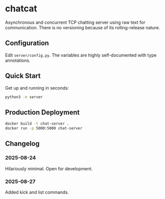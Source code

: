 # chatcat
Asynchronous and concurrent TCP chatting server using raw text for communication. There is no versioning because of its rolling-release nature.

## Configuration
Edit `server/config.py`. The variables are highly self-documented with type annotations.

## Quick Start
Get up and running in seconds:
```bash
python3 -m server
```

## Production Deployment
```bash
docker build -t chat-server .
docker run -p 5000:5000 chat-server
```

## Changelog
### 2025-08-24
Hilariously minimal. Open for development.

### 2025-08-27
Added kick and list commands.
